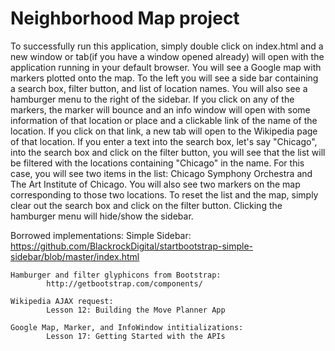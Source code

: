 # Neighborhood Map project

To successfully run this application, simply double click on index.html and a new window or tab(if you have a
window opened already) will open with the application running in your default browser. You will see a Google map
with markers plotted onto the map. To the left you will see a side bar containing a search box, filter button,
and list of location names. You will also see a hamburger menu to the right of the sidebar. If you click on any
of the markers, the marker will bounce and an info window will open with some information of that location or
place and a clickable link of the name of the location. If you click on that link, a new tab will open to the
Wikipedia page of that location. If you enter a text into the search box, let's say "Chicago", into the search
box and click on the filter button, you will see that the list will be filtered with the locations containing
"Chicago" in the name. For this case, you will see two items in the list: Chicago Symphony Orchestra and The Art
Institute of Chicago. You will also see two markers on the map corresponding to those two locations. To reset
the list and the map, simply clear out the search box and click on the filter button. Clicking the hamburger
menu will hide/show the sidebar.

Borrowed implementations:
	Simple Sidebar:
			https://github.com/BlackrockDigital/startbootstrap-simple-sidebar/blob/master/index.html
 
	Hamburger and filter glyphicons from Bootstrap:
			http://getbootstrap.com/components/

	Wikipedia AJAX request:
			Lesson 12: Building the Move Planner App

	Google Map, Marker, and InfoWindow intitializations:
			Lesson 17: Getting Started with the APIs
